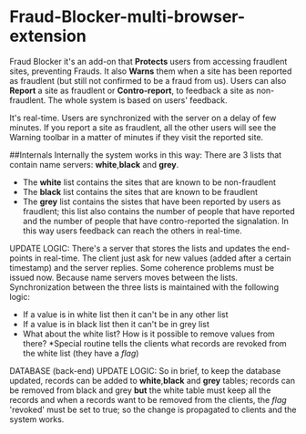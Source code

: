 # Fraud-Blocker-multi-browser-extension
Fraud Blocker it's an add-on that **Protects** users from accessing fraudlent sites, preventing Frauds. It also **Warns** them when a site has been reported as fraudlent (but still not confirmed to be a fraud from us). Users can also **Report** a site as fraudlent or **Contro-report**, to feedback a site as non-fraudlent. The whole system is based on users' feedback.

It's real-time. Users are synchronized with the server on a delay of few minutes. If you report a site as fraudlent, all the other users will see the Warning toolbar in a matter of minutes if they visit the reported site.


##Internals
Internally the system works in this way: 
There are 3 lists that contain name servers: **white**,**black** and **grey**.
* The **white** list contains the sites that are known to be non-fraudlent
* The **black** list contains the sites that are known to be fraudlent
* The **grey** list contains the sistes that have been reported by users as fraudlent; this list also contains the number of people that have reported and the number of people that have contro-reported the signalation. In this way users feedback can reach the others in real-time.

UPDATE LOGIC:
There's a server that stores the lists and updates the end-points in real-time.
The client just ask for new values (added after a certain timestamp) and the server replies.
Some coherence problems must be issued now. Because name servers moves between the lists.
Synchronization between the three lists is maintained with the following logic:
* If a value is in white list then it can't be in any other list
* If a value is in black list then it can't be in grey list
* What about the white list? How is it possible to remove values from there?
  *Special routine tells the clients what records are revoked from the white list (they have a _flag_)


DATABASE (back-end) UPDATE LOGIC:
So in brief, to keep the database updated, records can be added to **white**,**black** and **grey** tables;
records can be removed from black and grey **but** the white table must keep all the records and when a records want to be removed from the clients, the _flag_ 'revoked' must be set to true; so the change is propagated to clients and the system works.
